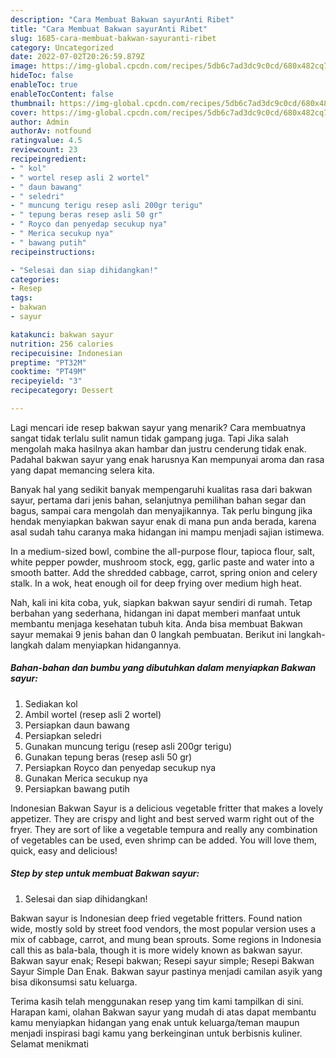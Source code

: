 ```yaml
---
description: "Cara Membuat Bakwan sayurAnti Ribet"
title: "Cara Membuat Bakwan sayurAnti Ribet"
slug: 1685-cara-membuat-bakwan-sayuranti-ribet
category: Uncategorized
date: 2022-07-02T20:26:59.879Z
image: https://img-global.cpcdn.com/recipes/5db6c7ad3dc9c0cd/680x482cq70/bakwan-sayur-foto-resep-utama.jpg
hideToc: false
enableToc: true
enableTocContent: false
thumbnail: https://img-global.cpcdn.com/recipes/5db6c7ad3dc9c0cd/680x482cq70/bakwan-sayur-foto-resep-utama.jpg
cover: https://img-global.cpcdn.com/recipes/5db6c7ad3dc9c0cd/680x482cq70/bakwan-sayur-foto-resep-utama.jpg
author: Admin
authorAv: notfound
ratingvalue: 4.5
reviewcount: 23
recipeingredient:
- " kol"
- " wortel resep asli 2 wortel"
- " daun bawang"
- " seledri"
- " muncung terigu resep asli 200gr terigu"
- " tepung beras resep asli 50 gr"
- " Royco dan penyedap secukup nya"
- " Merica secukup nya"
- " bawang putih"
recipeinstructions:

- "Selesai dan siap dihidangkan!"
categories:
- Resep
tags:
- bakwan
- sayur

katakunci: bakwan sayur 
nutrition: 256 calories
recipecuisine: Indonesian
preptime: "PT32M"
cooktime: "PT49M"
recipeyield: "3"
recipecategory: Dessert

---
```



Lagi mencari ide resep bakwan sayur yang menarik? Cara membuatnya sangat tidak terlalu sulit namun tidak gampang juga. Tapi Jika salah mengolah maka hasilnya akan hambar dan justru cenderung tidak enak. Padahal bakwan sayur yang enak harusnya Kan mempunyai aroma dan rasa yang dapat memancing selera kita.


Banyak hal yang sedikit banyak mempengaruhi kualitas rasa dari bakwan sayur, pertama dari jenis bahan, selanjutnya pemilihan bahan segar dan bagus, sampai cara mengolah dan menyajikannya. Tak perlu bingung jika hendak menyiapkan bakwan sayur enak di mana pun anda berada, karena asal sudah tahu caranya maka hidangan ini mampu menjadi sajian istimewa.

In a medium-sized bowl, combine the all-purpose flour, tapioca flour, salt, white pepper powder, mushroom stock, egg, garlic paste and water into a smooth batter. Add the shredded cabbage, carrot, spring onion and celery stalk. In a wok, heat enough oil for deep frying over medium high heat.


Nah, kali ini kita coba, yuk, siapkan bakwan sayur sendiri di rumah. Tetap berbahan yang sederhana, hidangan ini dapat memberi manfaat untuk membantu menjaga kesehatan tubuh kita. Anda bisa membuat Bakwan sayur memakai 9 jenis bahan dan 0 langkah pembuatan. Berikut ini langkah-langkah dalam menyiapkan hidangannya.

<!--inarticleads1-->

##### Bahan-bahan dan bumbu yang dibutuhkan dalam menyiapkan Bakwan sayur:

1. Sediakan  kol
1. Ambil  wortel (resep asli 2 wortel)
1. Persiapkan  daun bawang
1. Persiapkan  seledri
1. Gunakan  muncung terigu (resep asli 200gr terigu)
1. Gunakan  tepung beras (resep asli 50 gr)
1. Persiapkan  Royco dan penyedap secukup nya
1. Gunakan  Merica secukup nya
1. Persiapkan  bawang putih


Indonesian Bakwan Sayur is a delicious vegetable fritter that makes a lovely appetizer. They are crispy and light and best served warm right out of the fryer. They are sort of like a vegetable tempura and really any combination of vegetables can be used, even shrimp can be added. You will love them, quick, easy and delicious! 

<!--inarticleads2-->

##### Step by step untuk membuat Bakwan sayur:


1. Selesai dan siap dihidangkan!

Bakwan sayur is Indonesian deep fried vegetable fritters. Found nation wide, mostly sold by street food vendors, the most popular version uses a mix of cabbage, carrot, and mung bean sprouts. Some regions in Indonesia call this as bala-bala, though it is more widely known as bakwan sayur. Bakwan sayur enak; Resepi bakwan; Resepi sayur simple; Resepi Bakwan Sayur Simple Dan Enak. Bakwan sayur pastinya menjadi camilan asyik yang bisa dikonsumsi satu keluarga. 

Terima kasih telah menggunakan resep yang tim kami tampilkan di sini. Harapan kami, olahan Bakwan sayur yang mudah di atas dapat membantu kamu menyiapkan hidangan yang enak untuk keluarga/teman maupun menjadi inspirasi bagi kamu yang berkeinginan untuk berbisnis kuliner. Selamat menikmati
